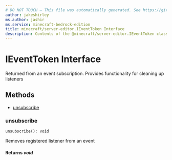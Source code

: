 ```yaml
---
# DO NOT TOUCH — This file was automatically generated. See https://github.com/mojang/minecraftapidocsgenerator to modify descriptions, examples, etc.
author: jakeshirley
ms.author: jashir
ms.service: minecraft-bedrock-edition
title: minecraft/server-editor.IEventToken Interface
description: Contents of the @minecraft/server-editor.IEventToken class.
---
```

# IEventToken Interface

Returned from an event subscription. Provides functionality for cleaning up listeners

## Methods
- [unsubscribe](#unsubscribe)

### **unsubscribe**
`
unsubscribe(): void
`

Removes registered listener from an event

#### **Returns** *void*
